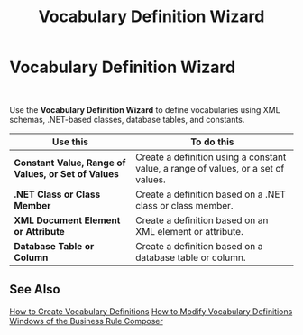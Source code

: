 ﻿---
title: Vocabulary Definition Wizard
TOCTitle: Vocabulary Definition Wizard
ms:assetid: 5ab6f835-cf7c-4155-8675-15c9edebae73
ms:mtpsurl: https://msdn.microsoft.com/library/Aa560322(v=BTS.80)
ms:contentKeyID: 51528270
ms.date: 08/30/2017
mtps_version: v=BTS.80
f1_keywords:
- bts10.bre.vocab
---

# Vocabulary Definition Wizard

 

Use the **Vocabulary Definition Wizard** to define vocabularies using XML schemas, .NET-based classes, database tables, and constants.

<table>
<thead>
<tr class="header">
<th>Use this</th>
<th>To do this</th>
</tr>
</thead>
<tbody>
<tr class="odd">
<td><strong>Constant Value, Range of Values, or Set of Values</strong></td>
<td>Create a definition using a constant value, a range of values, or a set of values.</td>
</tr>
<tr class="even">
<td><strong>.NET Class or Class Member</strong></td>
<td>Create a definition based on a .NET class or class member.</td>
</tr>
<tr class="odd">
<td><strong>XML Document Element or Attribute</strong></td>
<td>Create a definition based on an XML element or attribute.</td>
</tr>
<tr class="even">
<td><strong>Database Table or Column</strong></td>
<td>Create a definition based on a database table or column.</td>
</tr>
</tbody>
</table>


## See Also

[How to Create Vocabulary Definitions](https://msdn.microsoft.com/library/aa560743\(v=bts.80\))  
[How to Modify Vocabulary Definitions](https://msdn.microsoft.com/library/aa561196\(v=bts.80\))  
[Windows of the Business Rule Composer](https://msdn.microsoft.com/library/aa561030\(v=bts.80\))

